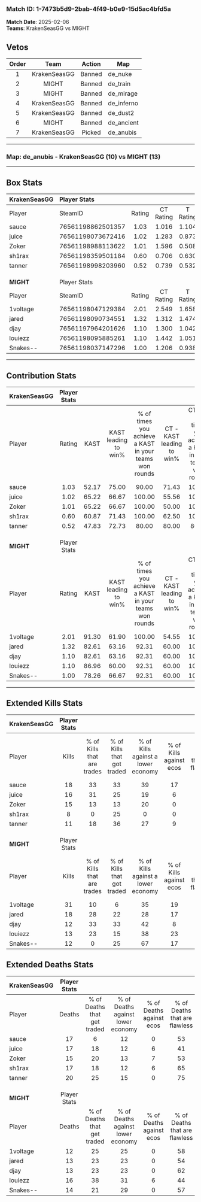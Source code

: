 ### Match ID: 1-7473b5d9-2bab-4f49-b0e9-15d5ac4bfd5a  
**Match Date**: 2025-02-06  
**Teams**: KrakenSeasGG vs MIGHT  

## Vetos  

| Order | Team | Action | Map |
| :---: | :--: | :----: | --- |
| 1 | KrakenSeasGG | Banned | de_nuke |
| 2 | MIGHT | Banned | de_train |
| 3 | MIGHT | Banned | de_mirage |
| 4 | KrakenSeasGG | Banned | de_inferno |
| 5 | KrakenSeasGG | Banned | de_dust2 |
| 6 | MIGHT | Banned | de_ancient |
| 7 | KrakenSeasGG | Picked | de_anubis |

---  

### **Map**: de_anubis - KrakenSeasGG (10) vs MIGHT (13)  
---  

## Box Stats  

| **KrakenSeasGG** | Player Stats      |        |           |          |       |       |       |         |        |      |     |
| :- | :- | :-: | :-: | :-: | :-: | :-: | :-: | :-: | :-: | :-: | :-: |
| Player           | SteamID           | Rating | CT Rating | T Rating | KAST  |  ADR  | Kills | Assists | Deaths | K/D  | HS% |
| sauce            | 76561198862501357 |  1.03  |   1.016   |  1.104   | 52.17 | 89.6  |  18   |    5    |   17   | 1.06 | 66  |
| juice            | 76561198073672416 |  1.02  |   1.283   |  0.873   | 65.22 | 77.8  |  16   |    5    |   17   | 0.94 | 68  |
| Zoker            | 76561198988113622 |  1.01  |   1.596   |  0.508   | 65.22 | 72.2  |  15   |    5    |   15   | 1.00 | 13  |
| sh1rax           | 76561198359501184 |  0.60  |   0.706   |  0.630   | 60.87 | 51.9  |   8   |    5    |   17   | 0.47 | 37  |
| tanner           | 76561198998203960 |  0.52  |   0.739   |  0.532   | 47.83 | 51.1  |  11   |    0    |   20   | 0.55 | 18  |
|                  |                   |        |           |          |       |       |       |         |        |      |     |
|                  |                   |        |           |          |       |       |       |         |        |      |     |
|                  |                   |        |           |          |       |       |       |         |        |      |     |
| **MIGHT**        | Player Stats      |        |           |          |       |       |       |         |        |      |     |
| Player           | SteamID           | Rating | CT Rating | T Rating | KAST  |  ADR  | Kills | Assists | Deaths | K/D  | HS% |
| 1voltage         | 76561198047129384 |  2.01  |   2.549   |  1.658   | 91.30 | 116.0 |  31   |    6    |   12   | 2.58 | 25  |
| jared            | 76561198090734551 |  1.32  |   1.312   |  1.474   | 82.61 | 84.4  |  18   |    3    |   13   | 1.38 | 61  |
| djay             | 76561197964201626 |  1.10  |   1.300   |  1.042   | 82.61 | 71.7  |  12   |   12    |   13   | 0.92 | 66  |
| louiezz          | 76561198095885261 |  1.10  |   1.442   |  1.051   | 86.96 | 75.8  |  13   |    9    |   16   | 0.81 | 69  |
| Snakes--         | 76561198037147296 |  1.00  |   1.206   |  0.938   | 78.26 | 68.6  |  12   |    4    |   14   | 0.86 | 75  |
---  

## Contribution Stats  

| **KrakenSeasGG** | Player Stats |       |                      |                                                        |                           |                                                             |                          |                                                            |
| :- | :-: | :-: | :-: | :-: | :-: | :-: | :-: | :-: |
| Player           |    Rating    | KAST  | KAST leading to win% | % of times you achieve a KAST in your teams won rounds | CT - KAST leading to win% | CT - % of times you achieve a KAST in your teams won rounds | T - KAST leading to win% | T - % of times you achieve a KAST in your teams won rounds |
| sauce            |     1.03     | 52.17 |        75.00         |                         90.00                          |           71.43           |                           100.00                            |          80.00           |                           80.00                            |
| juice            |     1.02     | 65.22 |        66.67         |                         100.00                         |           55.56           |                           100.00                            |          83.33           |                           100.00                           |
| Zoker            |     1.01     | 65.22 |        66.67         |                         100.00                         |           50.00           |                           100.00                            |          100.00          |                           100.00                           |
| sh1rax           |     0.60     | 60.87 |        71.43         |                         100.00                         |           62.50           |                           100.00                            |          83.33           |                           100.00                           |
| tanner           |     0.52     | 47.83 |        72.73         |                         80.00                          |           80.00           |                            80.00                            |          66.67           |                           80.00                            |
|                  |              |       |                      |                                                        |                           |                                                             |                          |                                                            |
|                  |              |       |                      |                                                        |                           |                                                             |                          |                                                            |
|                  |              |       |                      |                                                        |                           |                                                             |                          |                                                            |
| **MIGHT**        | Player Stats |       |                      |                                                        |                           |                                                             |                          |                                                            |
| Player           |    Rating    | KAST  | KAST leading to win% | % of times you achieve a KAST in your teams won rounds | CT - KAST leading to win% | CT - % of times you achieve a KAST in your teams won rounds | T - KAST leading to win% | T - % of times you achieve a KAST in your teams won rounds |
| 1voltage         |     2.01     | 91.30 |        61.90         |                         100.00                         |           54.55           |                           100.00                            |          70.00           |                           100.00                           |
| jared            |     1.32     | 82.61 |        63.16         |                         92.31                          |           60.00           |                           100.00                            |          66.67           |                           85.71                            |
| djay             |     1.10     | 82.61 |        63.16         |                         92.31                          |           60.00           |                           100.00                            |          66.67           |                           85.71                            |
| louiezz          |     1.10     | 86.96 |        60.00         |                         92.31                          |           60.00           |                           100.00                            |          60.00           |                           85.71                            |
| Snakes--         |     1.00     | 78.26 |        66.67         |                         92.31                          |           60.00           |                           100.00                            |          75.00           |                           85.71                            |
---  

## Extended Kills Stats  

| **KrakenSeasGG** | Player Stats |                            |                            |                                    |                         |                              |                                 |                                       |                    |           |
| :- | :-: | :-: | :-: | :-: | :-: | :-: | :-: | :-: | :-: | :-: |
| Player           |    Kills     | % of Kills that are trades | % of Kills that got traded | % of Kills against a lower economy | % of Kills against ecos | % of Kills that are flawless | % of Kills that are close duels | % of Kills that are assisted by flash | Pistol Round Kills | AWP Kills |
| sauce            |      18      |             33             |             33             |                 39                 |           17            |              50              |                0                |                   0                   |         3          |     0     |
| juice            |      16      |             31             |             25             |                 19                 |            6            |              75              |                0                |                   6                   |         5          |     0     |
| Zoker            |      15      |             13             |             13             |                 20                 |            0            |              47              |                0                |                   0                   |         0          |     8     |
| sh1rax           |      8       |             0              |             25             |                 0                  |            0            |              38              |                0                |                   0                   |         0          |     0     |
| tanner           |      11      |             18             |             36             |                 27                 |            9            |              55              |               27                |                   0                   |         0          |     0     |
|                  |              |                            |                            |                                    |                         |                              |                                 |                                       |                    |           |
|                  |              |                            |                            |                                    |                         |                              |                                 |                                       |                    |           |
|                  |              |                            |                            |                                    |                         |                              |                                 |                                       |                    |           |
| **MIGHT**        | Player Stats |                            |                            |                                    |                         |                              |                                 |                                       |                    |           |
| Player           |    Kills     | % of Kills that are trades | % of Kills that got traded | % of Kills against a lower economy | % of Kills against ecos | % of Kills that are flawless | % of Kills that are close duels | % of Kills that are assisted by flash | Pistol Round Kills | AWP Kills |
| 1voltage         |      31      |             10             |             6              |                 35                 |           19            |              74              |                0                |                   0                   |         3          |    19     |
| jared            |      18      |             28             |             22             |                 28                 |           17            |              56              |               11                |                  17                   |         4          |     0     |
| djay             |      12      |             33             |             33             |                 42                 |            8            |              50              |                8                |                   8                   |         1          |     0     |
| louiezz          |      13      |             23             |             15             |                 38                 |           23            |              38              |                0                |                   0                   |         0          |     0     |
| Snakes--         |      12      |             0              |             25             |                 67                 |           17            |              50              |                0                |                   8                   |         1          |     0     |
## Extended Deaths Stats  

| **KrakenSeasGG** | Player Stats |                             |                                   |                          |                               |                            |                           |               |
| :- | :-: | :-: | :-: | :-: | :-: | :-: | :-: | :-: |
| Player           |    Deaths    | % of Deaths that get traded | % of Deaths against lower economy | % of Deaths against ecos | % of Deaths that are flawless | % of Deaths that are close | % of Deaths while blinded | Deaths to AWP |
| sauce            |      17      |              6              |                12                 |            0             |              53               |             6              |             0             |       7       |
| juice            |      17      |             18              |                12                 |            6             |              41               |             0              |             6             |       3       |
| Zoker            |      15      |             20              |                13                 |            7             |              53               |             13             |             7             |       1       |
| sh1rax           |      17      |             18              |                12                 |            6             |              65               |             0              |             0             |       6       |
| tanner           |      20      |             25              |                15                 |            0             |              75               |             0              |            15             |       2       |
|                  |              |                             |                                   |                          |                               |                            |                           |               |
|                  |              |                             |                                   |                          |                               |                            |                           |               |
|                  |              |                             |                                   |                          |                               |                            |                           |               |
| **MIGHT**        | Player Stats |                             |                                   |                          |                               |                            |                           |               |
| Player           |    Deaths    | % of Deaths that get traded | % of Deaths against lower economy | % of Deaths against ecos | % of Deaths that are flawless | % of Deaths that are close | % of Deaths while blinded | Deaths to AWP |
| 1voltage         |      12      |             25              |                25                 |            0             |              58               |             8              |             0             |       1       |
| jared            |      13      |             23              |                23                 |            0             |              54               |             8              |             0             |       1       |
| djay             |      13      |             23              |                23                 |            0             |              62               |             0              |             8             |       3       |
| louiezz          |      16      |             38              |                31                 |            6             |              44               |             6              |             0             |       2       |
| Snakes--         |      14      |             21              |                29                 |            0             |              57               |             0              |             0             |       1       |
